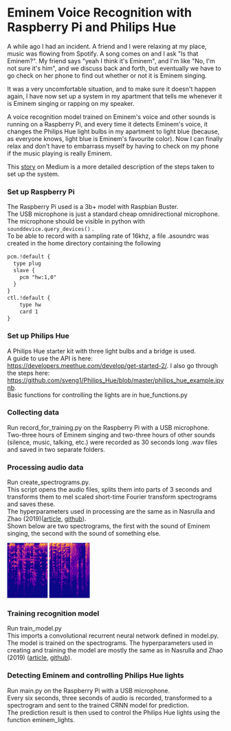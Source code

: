 # Eminem Voice Recognition with Raspberry Pi and Philips Hue

A while ago I had an incident. A friend and I were relaxing at my place, music was flowing from Spotify. A song comes on and I ask "Is that Eminem?". My friend says "yeah I think it's Eminem", and I'm like "No, I'm not sure it's him", and we discuss back and forth, but eventually we have to go check on her phone to find out whether or not it is Eminem singing. 

It was a very uncomfortable situation, and to make sure it doesn't happen again, I have now set up a system in my apartment that tells me whenever it is Eminem singing or rapping on my speaker. 

A voice recognition model trained on Eminem's voice and other sounds is running on a Raspberry Pi, and every time it detects Eminem's voice, it changes the Philips Hue light bulbs in my apartment to light blue (because, as everyone knows, light blue is Eminem's favourite color). Now I can finally relax and don't have to embarrass myself by having to check on my phone if the music playing is really Eminem.

This [story](https://medium.com/@selina.veng/the-real-slim-shady-teaching-your-smart-home-to-detect-eminem-a635f81ddac) on Medium is a more detailed description of the steps taken to set up the system.

### Set up Raspberry Pi
The Raspberry Pi used is a 3b+ model with Raspbian Buster. <br>
The USB microphone is just a standard cheap omnidirectional microphone. The microphone should be visible in python with `sounddevice.query_devices()` . <br>
To be able to record with a sampling rate of 16khz, a file .asoundrc was created in the home directory containing the following

```
pcm.!default {
  type plug
  slave {
    pcm "hw:1,0"
  }
}
ctl.!default {
    type hw
    card 1
}
```

### Set up Philips Hue
A Philips Hue starter kit with three light bulbs and a bridge is used. <br>
A guide to use the API is here: https://developers.meethue.com/develop/get-started-2/. I also go through the steps here: https://github.com/sveng1/Philips_Hue/blob/master/philips_hue_example.ipynb. <br>
Basic functions for controlling the lights are in hue_functions.py

### Collecting data
Run record_for_training.py on the Raspberry Pi with a USB microphone. <br>
Two-three hours of Eminem singing and two-three hours of other sounds (silence, music, talking, etc.) were recorded as 30 seconds long .wav files and saved in two separate folders.

### Processing audio data
Run create_spectrograms.py. <br>
This script opens the audio files, splits them into parts of 3 seconds and transforms them to mel scaled short-time Fourier transform spectrograms and saves these. <br>
The hyperparameters used in processing are the same as in Nasrulla and Zhao (2019)([article](https://arxiv.org/pdf/1901.04555.pdf), [github](https://github.com/ZainNasrullah/music-artist-classification-crnn/blob/master/src/utility.py)). <br>
Shown below are two spectrograms, the first with the sound of Eminem singing, the second with the sound of something else.

![Spectrogram with Eminem singing](/spectrograms/eminem_spectrogram.png)
![Spectrogram not with Eminem singing](/spectrograms/not_eminem_spectrogram.png)


### Training recognition model
Run train_model.py <br>
This imports a convolutional recurrent neural network defined in model.py. <br>
The model is trained on the spectrograms.
The hyperparameters used in creating and training the model are mostly the same as in Nasrulla and Zhao (2019) ([article](https://arxiv.org/pdf/1901.04555.pdf), [github](https://github.com/ZainNasrullah/music-artist-classification-crnn/blob/master/src/models.py)).

### Detecting Eminem and controlling Philips Hue lights
Run main.py on the Raspberry Pi with a USB microphone. <br>
Every six seconds, three seconds of audio is recorded, transformed to a spectrogram and sent to the trained CRNN model for prediction. <br>
The prediction result is then used to control the Philips Hue lights using the function eminem_lights.
